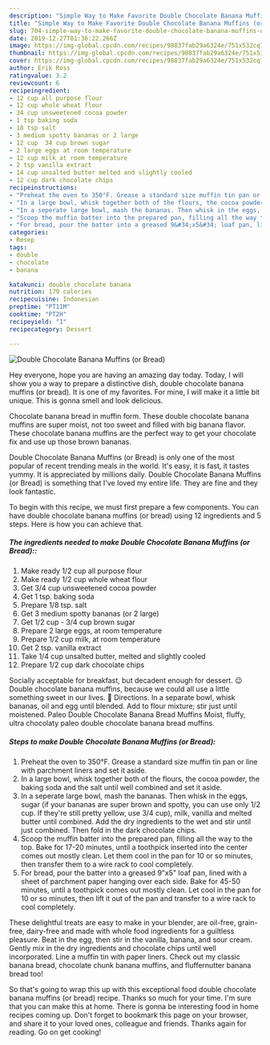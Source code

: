 ```yaml
---
description: "Simple Way to Make Favorite Double Chocolate Banana Muffins (or Bread)"
title: "Simple Way to Make Favorite Double Chocolate Banana Muffins (or Bread)"
slug: 704-simple-way-to-make-favorite-double-chocolate-banana-muffins-or-bread
date: 2019-12-27T01:36:22.266Z
image: https://img-global.cpcdn.com/recipes/98837fab29a6324e/751x532cq70/double-chocolate-banana-muffins-or-bread-recipe-main-photo.jpg
thumbnail: https://img-global.cpcdn.com/recipes/98837fab29a6324e/751x532cq70/double-chocolate-banana-muffins-or-bread-recipe-main-photo.jpg
cover: https://img-global.cpcdn.com/recipes/98837fab29a6324e/751x532cq70/double-chocolate-banana-muffins-or-bread-recipe-main-photo.jpg
author: Erik Ross
ratingvalue: 3.2
reviewcount: 6
recipeingredient:
- 12 cup all purpose flour
- 12 cup whole wheat flour
- 34 cup unsweetened cocoa powder
- 1 tsp baking soda
- 18 tsp salt
- 3 medium spotty bananas or 2 large
- 12 cup  34 cup brown sugar
- 2 large eggs at room temperature
- 12 cup milk at room temperature
- 2 tsp vanilla extract
- 14 cup unsalted butter melted and slightly cooled
- 12 cup dark chocolate chips
recipeinstructions:
- "Preheat the oven to 350°F. Grease a standard size muffin tin pan or line with parchment liners and set it aside."
- "In a large bowl, whisk together both of the flours, the cocoa powder, the baking soda and the salt until well combined and set it aside."
- "In a seperate large bowl, mash the bananas. Then whisk in the eggs, sugar (if your bananas are super brown and spotty, you can use only 1/2 cup. If they&#39;re still pretty yellow, use 3/4 cup), milk, vanilla and melted butter until combined. Add the dry ingredients to the wet and stir until just combined. Then fold in the dark chocolate chips."
- "Scoop the muffin batter into the prepared pan, filling all the way to the top. Bake for 17-20 minutes, until a toothpick inserted into the center comes out mostly clean. Let them cool in the pan for 10 or so minutes, then transfer them to a wire rack to cool completely."
- "For bread, pour the batter into a greased 9&#34;x5&#34; loaf pan, lined with a sheet of parchment paper hanging over each side. Bake for 45-50 minutes, until a toothpick comes out mostly clean. Let cool in the pan for 10 or so minutes, then lift it out of the pan and transfer to a wire rack to cool completely."
categories:
- Resep
tags:
- double
- chocolate
- banana

katakunci: double chocolate banana
nutrition: 179 calories
recipecuisine: Indonesian
preptime: "PT11M"
cooktime: "PT2H"
recipeyield: "1"
recipecategory: Dessert

---
```



![Double Chocolate Banana Muffins (or Bread)](https://img-global.cpcdn.com/recipes/98837fab29a6324e/751x532cq70/double-chocolate-banana-muffins-or-bread-recipe-main-photo.jpg)

Hey everyone, hope you are having an amazing day today. Today, I will show you a way to prepare a distinctive dish, double chocolate banana muffins (or bread). It is one of my favorites. For mine, I will make it a little bit unique. This is gonna smell and look delicious.

Chocolate banana bread in muffin form. These double chocolate banana muffins are super moist, not too sweet and filled with big banana flavor. These chocolate banana muffins are the perfect way to get your chocolate fix and use up those brown bananas.

Double Chocolate Banana Muffins (or Bread) is only one of the most popular of recent trending meals in the world. It's easy, it is fast, it tastes yummy. It is appreciated by millions daily. Double Chocolate Banana Muffins (or Bread) is something that I've loved my entire life. They are fine and they look fantastic.


To begin with this recipe, we must first prepare a few components. You can have double chocolate banana muffins (or bread) using 12 ingredients and 5 steps. Here is how you can achieve that.

##### The ingredients needed to make Double Chocolate Banana Muffins (or Bread)::

1. Make ready 1/2 cup all purpose flour
1. Make ready 1/2 cup whole wheat flour
1. Get 3/4 cup unsweetened cocoa powder
1. Get 1 tsp. baking soda
1. Prepare 1/8 tsp. salt
1. Get 3 medium spotty bananas (or 2 large)
1. Get 1/2 cup - 3/4 cup brown sugar
1. Prepare 2 large eggs, at room temperature
1. Prepare 1/2 cup milk, at room temperature
1. Get 2 tsp. vanilla extract
1. Take 1/4 cup unsalted butter, melted and slightly cooled
1. Prepare 1/2 cup dark chocolate chips


Socially acceptable for breakfast, but decadent enough for dessert. 😉 Double chocolate banana muffins, because we could all use a little something sweet in our lives. 🙂 Directions. In a separate bowl, whisk bananas, oil and egg until blended. Add to flour mixture; stir just until moistened. Paleo Double Chocolate Banana Bread Muffins Moist, fluffy, ultra chocolaty paleo double chocolate banana bread muffins. 

##### Steps to make Double Chocolate Banana Muffins (or Bread):

1. Preheat the oven to 350°F. Grease a standard size muffin tin pan or line with parchment liners and set it aside.
1. In a large bowl, whisk together both of the flours, the cocoa powder, the baking soda and the salt until well combined and set it aside.
1. In a seperate large bowl, mash the bananas. Then whisk in the eggs, sugar (if your bananas are super brown and spotty, you can use only 1/2 cup. If they&#39;re still pretty yellow, use 3/4 cup), milk, vanilla and melted butter until combined. Add the dry ingredients to the wet and stir until just combined. Then fold in the dark chocolate chips.
1. Scoop the muffin batter into the prepared pan, filling all the way to the top. Bake for 17-20 minutes, until a toothpick inserted into the center comes out mostly clean. Let them cool in the pan for 10 or so minutes, then transfer them to a wire rack to cool completely.
1. For bread, pour the batter into a greased 9&#34;x5&#34; loaf pan, lined with a sheet of parchment paper hanging over each side. Bake for 45-50 minutes, until a toothpick comes out mostly clean. Let cool in the pan for 10 or so minutes, then lift it out of the pan and transfer to a wire rack to cool completely.


These delightful treats are easy to make in your blender, are oil-free, grain-free, dairy-free and made with whole food ingredients for a guiltless pleasure. Beat in the egg, then stir in the vanilla, banana, and sour cream. Gently mix in the dry ingredients and chocolate chips until well incorporated. Line a muffin tin with paper liners. Check out my classic banana bread, chocolate chunk banana muffins, and fluffernutter banana bread too! 

So that's going to wrap this up with this exceptional food double chocolate banana muffins (or bread) recipe. Thanks so much for your time. I'm sure that you can make this at home. There is gonna be interesting food in home recipes coming up. Don't forget to bookmark this page on your browser, and share it to your loved ones, colleague and friends. Thanks again for reading. Go on get cooking!
